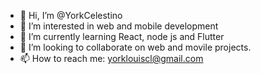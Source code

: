 - 👋 Hi, I’m @YorkCelestino
- 👀 I’m interested in web and mobile development
- 🌱 I’m currently learning React, node js and Flutter 
- 💞️ I’m looking to collaborate on web and movile projects.
- 📫 How to reach me: yorklouiscl@gmail.com

<!---
YorkCelestino/YorkCelestino is a ✨ special ✨ repository because its `README.md` (this file) appears on your GitHub profile.
You can click the Preview link to take a look at your changes.
--->
